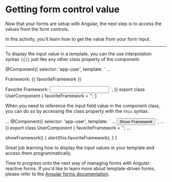 # Getting form control value

Now that your forms are setup with Angular, the next step is to access the values from the form controls.

In this activity, you'll learn how to get the value from your form input.

<hr>

<docs-workflow>

<docs-step title="Show the value of the input field in the template">

To display the input value in a template, you can the use interpolation syntax `{{}}` just like any other class property of the component:

<docs-code language="ts" highlight="[5]">
@Component({
  selector: 'app-user',
  template: `
    ...
    <p>Framework: {{ favoriteFramework }}</p>
    <label for="framework">
      Favorite Framework:
      <input id="framework" type="text" [(ngModel)]="favoriteFramework" />
    </label>
  `,
})
export class UserComponent {
  favoriteFramework = '';
}
</docs-code>

</docs-step>

<docs-step title="Retrieve the value of an input field">

When you need to reference the input field value in the component class, you can do so by accessing the class property with the `this` syntax.

<docs-code language="ts" highlight="[15]">
...
@Component({
  selector: 'app-user',
  template: `
    ...
    <button (click)="showFramework()">Show Framework</button>
  `,
  ...
})
export class UserComponent {
  favoriteFramework = '';
  ...

  showFramework() {
    alert(this.favoriteFramework);
  }
}
</docs-code>

</docs-step>

</docs-workflow>

Great job learning how to display the input values in your template and access them programmatically.

Time to progress onto the next way of managing forms with Angular: reactive forms. If you'd like to learn more about template-driven forms, please refer to the [Angular forms documentation](guide/forms/reactive-forms).
